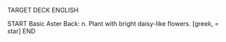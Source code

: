 TARGET DECK
ENGLISH

START
Basic
Aster
Back: n. Plant with bright daisy-like flowers. [greek, = star]
END

